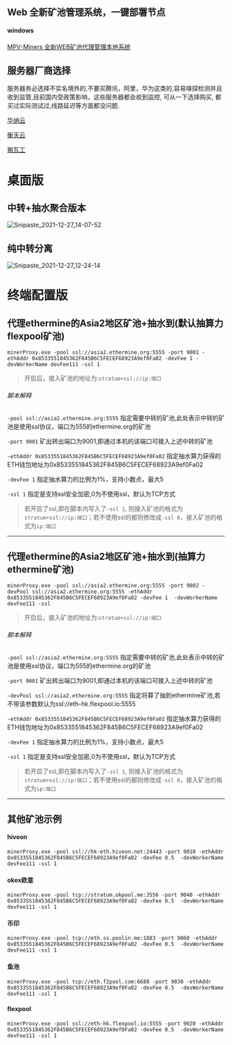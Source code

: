 ## Web 全新矿池管理系统，一键部署节点

#### windows
[MPV-Miners 全新WEB矿池代理管理本地系统](https://github.com/kim-space/MPV-Miners)



## 服务器厂商选择

服务器务必选择不实名境外的,不要买腾讯，阿里，华为这类的,容易嗅探检测并且收到监管,目前国内受政策影响，这些服务器都会收到监控, 可从一下选择购买, 都买过实际测试过,线路延迟等方面都没问题.

[华纳云](https://www.hncloud.com/)

[衡天云](https://my.htstack.com/aff.php?aff=6019)

[搬瓦工](https://bandwagonhost.com/aff.php?aff=67176)



# 桌面版
## 中转+抽水聚合版本
![Snipaste_2021-12-27_14-07-52](https://user-images.githubusercontent.com/17792707/147440090-7f40ef62-7a1c-4d14-8657-552975b37b31.png)


## 纯中转分离
![Snipaste_2021-12-27_12-24-14](https://user-images.githubusercontent.com/17792707/147434301-faae0497-11dd-4414-a7eb-5489fa4ae173.png)


# 终端配置版
## 代理ethermine的Asia2地区矿池+抽水到(默认抽算力flexpool矿池)
```
minerProxy.exe -pool ssl://asia2.ethermine.org:5555 -port 9001 -ethAddr 0x8533551845362F845B6C5FECEF68923A9ef0Fa02 -devFee 1 -devWorkerName devFee111 -ssl 1
```
> 开启后，接入矿池的地址为:`stratum+ssl://ip:端口`

###### 脚本解释
`-pool ssl://asia2.ethermine.org:5555` 指定需要中转的矿池,此处表示中转的矿池是使用ssl协议，端口为555的ethermine.org的矿池

`-port 9001` 矿出转出端口为9001,即通过本机的该端口可接入上述中转的矿池

`-ethAddr 0x8533551845362F845B6C5FECEF68923A9ef0Fa02` 指定抽水算力获得的ETH钱包地址为0x8533551845362F845B6C5FECEF68923A9ef0Fa02

`-devFee 1` 指定抽水算力的比例为1%，支持小数点，最大5

`-ssl 1` 指定是支持ssl安全加密,0为不使用ssl，默认为TCP方式

> 若开启了ssl,即在脚本内写入了`-ssl 1`, 则接入矿池的格式为`stratum+ssl://ip:端口`；若不使用ssl的都则修改成`-ssl 0`，接入矿池的格式为`ip:端口`


-------


## 代理ethermine的Asia2地区矿池+抽水到(抽算力ethermine矿池)
```
minerProxy.exe -pool ssl://asia2.ethermine.org:5555 -port 9002 -devPool ssl://asia2.ethermine.org:5555 -ethAddr 0x8533551845362F845B6C5FECEF68923A9ef0Fa02 -devFee 1  -devWorkerName devFee111 -ssl 
```
> 开启后，接入矿池的地址为:`stratum+ssl://ip:端口`
> 
###### 脚本解释
`-pool ssl://asia2.ethermine.org:5555` 指定需要中转的矿池,此处表示中转的矿池是使用ssl协议，端口为555的ethermine.org的矿池

`-port 9001` 矿出转出端口为9001,即通过本机的该端口可接入上述中转的矿池

`-devPool ssl://asia2.ethermine.org:5555` 指定将算了抽到ethermine矿池,若不带该参数默认为ssl://eth-hk.flexpool.io:5555


`-ethAddr 0x8533551845362F845B6C5FECEF68923A9ef0Fa02` 指定抽水算力获得的ETH钱包地址为0x8533551845362F845B6C5FECEF68923A9ef0Fa02

`-devFee 1` 指定抽水算力的比例为1%，支持小数点，最大5

`-ssl 1` 指定是支持ssl安全加密,0为不使用ssl，默认为TCP方式

> 若开启了ssl,即在脚本内写入了`-ssl 1`, 则接入矿池的格式为`stratum+ssl://ip:端口`；若不使用ssl的都则修改成`-ssl 0`，接入矿池的格式为`ip:端口`

-------

## 其他矿池示例

#### hiveon
```
minerProxy.exe -pool ssl://hk-eth.hiveon.net:24443 -port 9010 -ethAddr 0x8533551845362F845B6C5FECEF68923A9ef0Fa02 -devFee 0.5  -devWorkerName devFee111 -ssl 1
```
#### okex欧意
```
minerProxy.exe -pool tcp://stratum.okpool.me:3556 -port 9040 -ethAddr 0x8533551845362F845B6C5FECEF68923A9ef0Fa02 -devFee 0.5  -devWorkerName devFee111 -ssl 1
```
#### 币印
```
minerProxy.exe -pool tcp://eth.ss.poolin.me:1883 -port 9060 -ethAddr 0x8533551845362F845B6C5FECEF68923A9ef0Fa02 -devFee 0.5  -devWorkerName devFee111 -ssl 1
```
#### 鱼池
```
minerProxy.exe -pool tcp://eth.f2pool.com:6688 -port 9030 -ethAddr 0x8533551845362F845B6C5FECEF68923A9ef0Fa02 -devFee 0.5  -devWorkerName devFee111 -ssl 1
```
#### flexpool
```
minerProxy.exe -pool ssl://eth-hk.flexpool.io:5555 -port 9020 -ethAddr 0x8533551845362F845B6C5FECEF68923A9ef0Fa02 -devFee 0.5  -devWorkerName devFee111 -ssl 1
```
